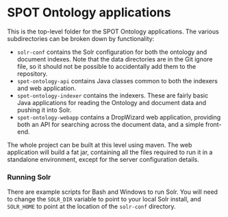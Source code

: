 # SPOT Ontology applications

This is the top-level folder for the SPOT Ontology applications. The various subdirectories
can be broken down by functionality:

* `solr-conf` contains the Solr configuration for both the ontology and
document indexes. Note that the data directories are in the Git ignore file,
so it should not be possible to accidentally add them to the repository.
* `spot-ontology-api` contains Java classes common to both the indexers and
web application.
* `spot-ontology-indexer` contains the indexers. These are fairly basic
Java applications for reading the Ontology and document data and pushing it into
Solr.
* `spot-ontology-webapp` contains a DropWizard web application, providing
both an API for searching across the document data, and a simple front-end.

The whole project can be built at this level using maven. The web application
will build a fat jar, containing all the files required to run it in a
standalone environment, except for the server configuration details.

### Running Solr

There are example scripts for Bash and Windows to run Solr. You will need to change
the `SOLR_DIR` variable to point to your local Solr install, and `SOLR_HOME` to
point at the location of the `solr-conf` directory.
